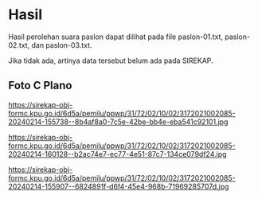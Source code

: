 # Hasil

Hasil perolehan suara paslon dapat dilihat pada file paslon-01.txt, paslon-02.txt, dan paslon-03.txt.

Jika tidak ada, artinya data tersebut belum ada pada SIREKAP.

## Foto C Plano

https://sirekap-obj-formc.kpu.go.id/6d5a/pemilu/ppwp/31/72/02/10/02/3172021002085-20240214-155738--8b4af8a0-7c5e-42be-bb4e-eba541c92101.jpg

https://sirekap-obj-formc.kpu.go.id/6d5a/pemilu/ppwp/31/72/02/10/02/3172021002085-20240214-160128--b2ac74e7-ec77-4e51-87c7-134ce079df24.jpg

https://sirekap-obj-formc.kpu.go.id/6d5a/pemilu/ppwp/31/72/02/10/02/3172021002085-20240214-155907--6824891f-d6f4-45e4-968b-71969285707d.jpg
